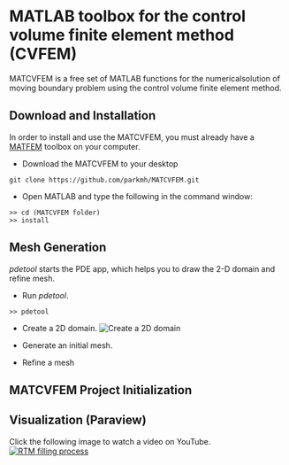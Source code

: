 # MATLAB toolbox for the control volume finite element method (CVFEM)
MATCVFEM is a free set of MATLAB functions for the numericalsolution of moving boundary problem using the control volume finite element method.
## Download and Installation
In order to install and use the MATCVFEM, you must already have a [MATFEM](https://github.com/parkmh/MATFEM) toolbox on your computer.

* Download the MATCVFEM to your desktop
```
git clone https://github.com/parkmh/MATCVFEM.git
```

* Open MATLAB and type the following in the command window:
```
>> cd (MATCVFEM folder)
>> install
```

## Mesh Generation
*pdetool* starts the PDE app, which helps you to draw the 2-D domain and refine mesh.

* Run *pdetool*.
```
>> pdetool
```

* Create a 2D domain.
![Create a 2D domain](https://github.com/parkmh/MATCVFEM/blob/master/figures/domain.jpg)
* Generate an initial mesh.

* Refine a mesh

## MATCVFEM Project Initialization

## Visualization (Paraview)
Click the following image to watch a video on YouTube.
[![RTM filling process](https://github.com/parkmh/MATCVFEM/blob/master/figures/rtm_filling.png)](https://www.youtube.com/watch?v=tRP03DLsxYA)
